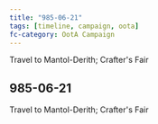 ```yaml
---
title: "985-06-21"
tags: [timeline, campaign, oota]
fc-category: OotA Campaign
---
```

<span class='ob-timelines'
	data-date='985-06-21-00'
	data-title='Campaign: NAGA Adventures'
	data-class='orange'> Travel to Mantol-Derith; Crafter's Fair </span>
## 985-06-21
Travel to Mantol-Derith; Crafter's Fair
